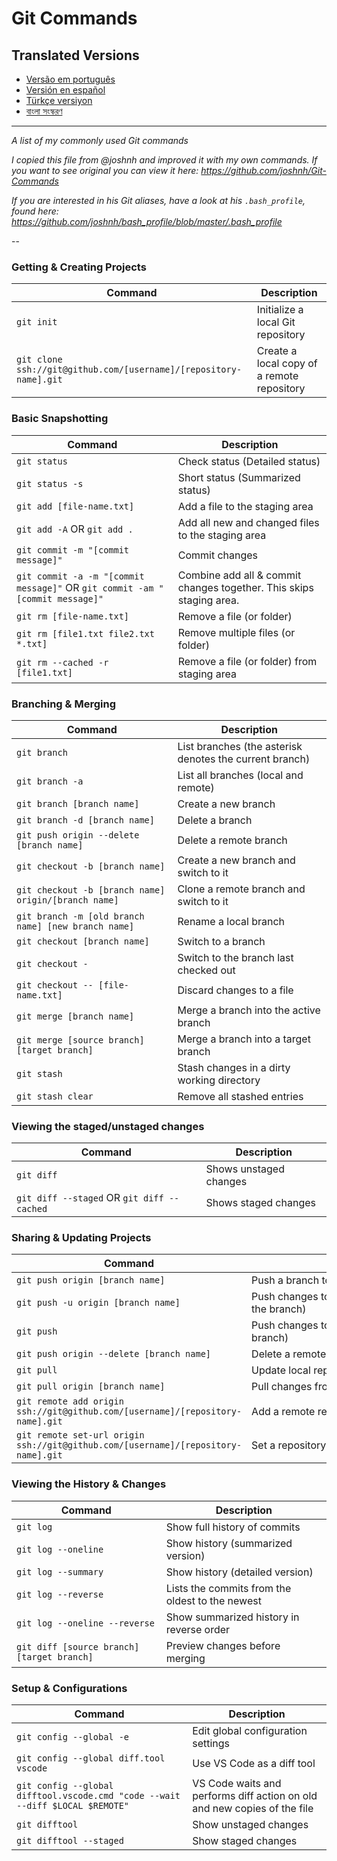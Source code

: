 Git Commands
============

## Translated Versions

- [Versão em português](READMEpt.md)
- [Versión en español](READMEes.md)
- [Türkçe versiyon](READMEtr.md)
- [বাংলা সংস্করণ](READMEbn.md)

___

_A list of my commonly used Git commands_

_I copied this file from @joshnh and improved it with my own commands. If you want to see original you can view it
here: https://github.com/joshnh/Git-Commands_

*If you are interested in his Git aliases, have a look at his `.bash_profile`, found
here: https://github.com/joshnh/bash_profile/blob/master/.bash_profile*

--

### Getting & Creating Projects

| Command                                                           | Description                                 |
|-------------------------------------------------------------------|---------------------------------------------|
| `git init`                                                        | Initialize a local Git repository           |
| `git clone ssh://git@github.com/[username]/[repository-name].git` | Create a local copy of a remote repository  |

### Basic Snapshotting

| Command                                   | Description                                                         |
|-------------------------------------------|---------------------------------------------------------------------|
| `git status`                              | Check status (Detailed status)                                      |
| `git status -s`                           | Short status (Summarized status)                                    |
| `git add [file-name.txt]`                 | Add a file to the staging area                                      |
| `git add -A` OR `git add .`               | Add all new and changed files to the staging area                   |
| `git commit -m "[commit message]"`        | Commit changes                                                      |
| `git commit -a -m "[commit message]"` OR `git commit -am "[commit message]"` | Combine add all & commit changes together. This skips staging area. |
| `git rm [file-name.txt]`                  | Remove a file (or folder)                                           |
| `git rm [file1.txt file2.txt *.txt]`      | Remove multiple files (or folder)                                   |
| `git rm --cached -r [file1.txt]`          | Remove a file (or folder) from staging area                         |

### Branching & Merging

| Command                                              | Description                                             |
|------------------------------------------------------|---------------------------------------------------------|
| `git branch`                                         | List branches (the asterisk denotes the current branch) |
| `git branch -a`                                      | List all branches (local and remote)                    |
| `git branch [branch name]`                           | Create a new branch                                     |
| `git branch -d [branch name]`                        | Delete a branch                                         |
| `git push origin --delete [branch name]`             | Delete a remote branch                                  |
| `git checkout -b [branch name]`                      | Create a new branch and switch to it                    |
| `git checkout -b [branch name] origin/[branch name]` | Clone a remote branch and switch to it                  |
| `git branch -m [old branch name] [new branch name]`  | Rename a local branch                                   |
| `git checkout [branch name]`                         | Switch to a branch                                      |
| `git checkout -`                                     | Switch to the branch last checked out                   |
| `git checkout -- [file-name.txt]`                    | Discard changes to a file                               |
| `git merge [branch name]`                            | Merge a branch into the active branch                   |
| `git merge [source branch] [target branch]`          | Merge a branch into a target branch                     |
| `git stash`                                          | Stash changes in a dirty working directory              |
| `git stash clear`                                    | Remove all stashed entries                              |

### Viewing the staged/unstaged changes

| Command                                    | Description            |
|--------------------------------------------|------------------------|
| `git diff`                                 | Shows unstaged changes |
| `git diff --staged` OR `git diff --cached` | Shows staged changes   |

### Sharing & Updating Projects

| Command                                                              | <div style="width:400px">Description</div>                  |
|-------------------------------------------|-------------------------------------------------------------|
| `git push origin [branch name]`           | Push a branch to your remote repository                     |
| `git push -u origin [branch name]`        | Push changes to remote repository (and remember the branch) |
| `git push`                                | Push changes to remote repository (remembered branch)       |
| `git push origin --delete [branch name]`  | Delete a remote branch                                      |
| `git pull`                                | Update local repository to the newest commit                |
| `git pull origin [branch name]`           | Pull changes from remote repository                         |
| `git remote add origin ssh://git@github.com/[username]/[repository-name].git` | Add a remote repository                                     |
| `git remote set-url origin ssh://git@github.com/[username]/[repository-name].git` | Set a repository's origin branch to SSH                     |

### Viewing the History & Changes

| Command                                    | Description                                      |
|--------------------------------------------|--------------------------------------------------|
| `git log`                                  | Show full history of commits                     |
| `git log --oneline`                        | Show history (summarized version)                |
| `git log --summary`                        | Show history (detailed version)                  |
| `git log --reverse`                        | Lists the commits from the oldest to the newest  |
| `git log --oneline --reverse`              | Show summarized history in reverse order         |
| `git diff [source branch] [target branch]` | Preview changes before merging                   |

### Setup & Configurations

| Command                                      | Description                                                                                               |
|----------------------------------------------|-----------------------------------------------------------------------------------------------------------|
| `git config --global -e`                     | Edit global configuration settings                                                                        |
| `git config --global diff.tool vscode`       | Use VS Code as a diff tool                                                                                |
| `git config --global difftool.vscode.cmd "code --wait --diff $LOCAL $REMOTE"` | VS Code waits and performs diff action on old and new copies of the file |
| `git difftool`                               | Show unstaged changes                                                                                     |
| `git difftool --staged`                      | Show staged changes                                                                                       |
